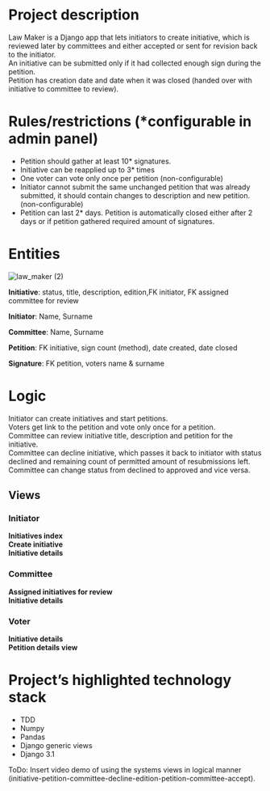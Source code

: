 # Project description
Law Maker is a Django app that lets initiators to create initiative, which is reviewed later by committees and either accepted or sent for revision back to the initiator.\
An initiative can be submitted only if it had collected enough sign during the petition.\
Petition has creation date and date when it was closed (handed over with initiative to committee to review).

# Rules/restrictions (*configurable in admin panel)
* Petition should gather at least 10* signatures.
* Initiative can be reapplied up to 3* times
* One voter can vote only once per petition (non-configurable)
* Initiator cannot submit the same unchanged petition that was already submitted, it should contain changes to description and new petition.  (non-configurable)
* Petition can last 2* days. Petition is automatically closed either after 2 days or if petition gathered required amount of signatures.



# Entities

![law_maker (2)](https://user-images.githubusercontent.com/5889549/103284063-e9dddd00-49e2-11eb-8b8a-9b1c049ba8c5.jpg)

**Initiative**: status, title, description, edition,FK initiator, FK assigned committee for review

**Initiator**: Name, Surname

**Committee**: Name, Surname

**Petition**: FK initiative, sign count (method), date created, date closed

**Signature**: FK petition, voters name & surname

# Logic
Initiator can create initiatives and start petitions.\
Voters get link to the petition and vote only once for a petition.\
Committee can review initiative title, description and petition for the initiative.\
Committee can decline initiative, which passes it back to initiator with status declined and remaining count of permitted amount of resubmissions left.\
Committee can change status from declined to approved and vice versa.


## Views
### Initiator
**Initiatives index**\
**Create initiative**\
**Initiative details**
### Committee
**Assigned initiatives for review**\
**Initiative details**
### Voter
**Initiative details**\
**Petition details view**

# Project’s highlighted technology stack
* TDD
* Numpy
* Pandas
* Django generic views
* Django 3.1




ToDo:
Insert video demo of using the systems views in logical manner (initiative-petition-committee-decline-edition-petition-committee-accept).

